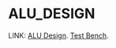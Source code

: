 # ALU_DESIGN

LINK: [ALU Design](https://github.com/tanushreebhowmikkgp5/ALU_DESIGN/blob/main/ALU_DESIGN/ALU_DESIGN.srcs/sources_1/new/ALU_DESIGN.v).
      [Test Bench](https://github.com/tanushreebhowmikkgp5/ALU_DESIGN/blob/main/ALU_DESIGN/ALU_DESIGN.srcs/sources_1/new/ALU_tb.v).
